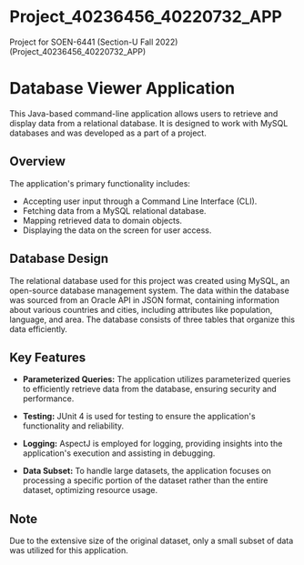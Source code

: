 # Project_40236456_40220732_APP
Project for SOEN-6441 (Section-U Fall 2022)(Project_40236456_40220732_APP)
# Database Viewer Application

This Java-based command-line application allows users to retrieve and display data from a relational database. It is designed to work with MySQL databases and was developed as a part of a project.

## Overview

The application's primary functionality includes:

- Accepting user input through a Command Line Interface (CLI).
- Fetching data from a MySQL relational database.
- Mapping retrieved data to domain objects.
- Displaying the data on the screen for user access.

## Database Design

The relational database used for this project was created using MySQL, an open-source database management system. The data within the database was sourced from an Oracle API in JSON format, containing information about various countries and cities, including attributes like population, language, and area. The database consists of three tables that organize this data efficiently.

## Key Features

- **Parameterized Queries:** The application utilizes parameterized queries to efficiently retrieve data from the database, ensuring security and performance.

- **Testing:** JUnit 4 is used for testing to ensure the application's functionality and reliability.

- **Logging:** AspectJ is employed for logging, providing insights into the application's execution and assisting in debugging.

- **Data Subset:** To handle large datasets, the application focuses on processing a specific portion of the dataset rather than the entire dataset, optimizing resource usage.

## Note

Due to the extensive size of the original dataset, only a small subset of data was utilized for this application.

